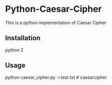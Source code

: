 # Python-Caesar-Cipher

This is a python implementation of Caesar Cipher

## Installation

python 2 

## Usage

python caesar_cipher.py -i test.txt 
#   c a e s a r c i p h e r  
 